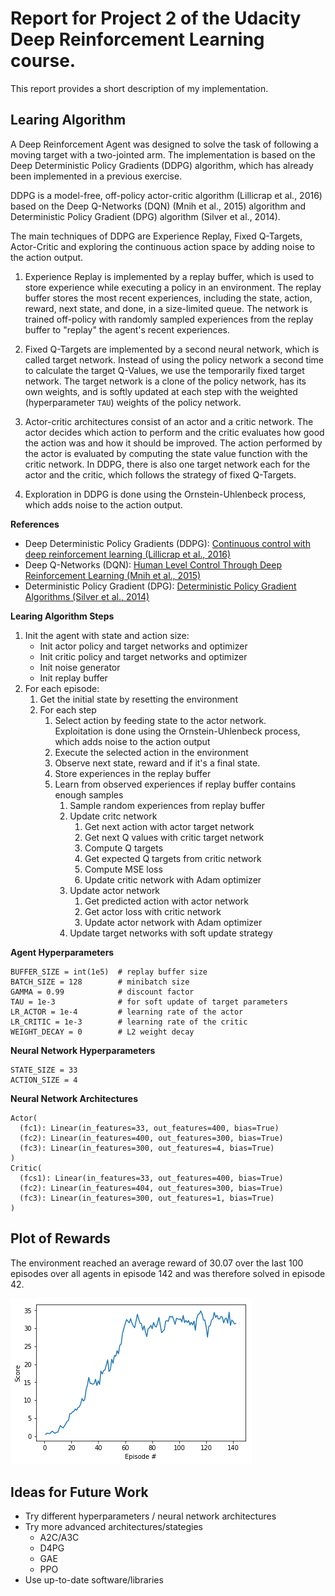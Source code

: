 # Report for Project 2 of the Udacity Deep Reinforcement Learning course.

This report provides a short description of my implementation.

## Learing Algorithm

A Deep Reinforcement Agent was designed to solve the task of following a moving target with a two-jointed arm.
The implementation is based on the Deep Deterministic Policy Gradients (DDPG) algorithm, which has already been implemented in a previous exercise.

DDPG is a model-free, off-policy actor-critic algorithm (Lillicrap et al., 2016) based on the Deep Q-Networks (DQN) (Mnih et al., 2015) algorithm and Deterministic Policy Gradient (DPG) algorithm (Silver et al., 2014).

The main techniques of DDPG are Experience Replay, Fixed Q-Targets, Actor-Critic and exploring the continuous action space by adding noise to the action output.

1. Experience Replay is implemented by a replay buffer, which is used to store experience while executing a policy in an environment.
The replay buffer stores the most recent experiences, including the state, action, reward, next state, and done, in a size-limited queue.
The network is trained off-policy with randomly sampled experiences from the replay buffer to "replay" the agent's recent experiences.

2. Fixed Q-Targets are implemented by a second neural network, which is called target network.
Instead of using the policy network a second time to calculate the target Q-Values, we use the temporarily fixed target network.
The target network is a clone of the policy network, has its own weights, and is softly updated at each step with the weighted (hyperparameter `TAU`) weights of the policy network.

3. Actor-critic architectures consist of an actor and a critic network.
The actor decides which action to perform and the critic evaluates how good the action was and how it should be improved.
The action performed by the actor is evaluated by computing the state value function with the critic network.
In DDPG, there is also one target network each for the actor and the critic, which follows the strategy of fixed Q-Targets.

4. Exploration in DDPG is done using the Ornstein-Uhlenbeck process, which adds noise to the action output.

**References**
- Deep Deterministic Policy Gradients (DDPG): [Continuous control with deep reinforcement learning (Lillicrap et al., 2016)](https://www.deepmind.com/publications/continuous-control-with-deep-reinforcement-learning)
- Deep Q-Networks (DQN): [Human Level Control Through Deep Reinforcement Learning (Mnih et al., 2015)](https://www.deepmind.com/publications/human-level-control-through-deep-reinforcement-learning)
- Deterministic Policy Gradient (DPG): [Deterministic Policy Gradient Algorithms (Silver et al., 2014)](https://www.deepmind.com/publications/deterministic-policy-gradient-algorithms)

**Learing Algorithm Steps**
1. Init the agent with state and action size:
   - Init actor policy and target networks and optimizer
   - Init critic policy and target networks and optimizer
   - Init noise generator
   - Init replay buffer
2. For each episode:
   1. Get the initial state by resetting the environment
   2. For each step
      1. Select action by feeding state to the actor network.  
         Exploitation is done using the Ornstein-Uhlenbeck process, which adds noise to the action output
      2. Execute the selected action in the environment
      3. Observe next state, reward and if it's a final state.
      4. Store experiences in the replay buffer
      5. Learn from observed experiences if replay buffer contains enough samples
         1. Sample random experiences from replay buffer
         2. Update critc network
            1. Get next action with actor target network
            2. Get next Q values with critic target network
            3. Compute Q targets
            4. Get expected Q targets from critic network
            5. Compute MSE loss
            5. Update critic network with Adam optimizer
         3. Update actor network
            1. Get predicted action with actor network
            2. Get actor loss with critic network
            3. Update actor network with Adam optimizer
         4. Update target networks with soft update strategy

**Agent Hyperparameters**
```
BUFFER_SIZE = int(1e5)  # replay buffer size
BATCH_SIZE = 128        # minibatch size
GAMMA = 0.99            # discount factor
TAU = 1e-3              # for soft update of target parameters
LR_ACTOR = 1e-4         # learning rate of the actor
LR_CRITIC = 1e-3        # learning rate of the critic
WEIGHT_DECAY = 0        # L2 weight decay
```

**Neural Network Hyperparameters**
```
STATE_SIZE = 33
ACTION_SIZE = 4
```

**Neural Network Architectures**
```
Actor(
  (fc1): Linear(in_features=33, out_features=400, bias=True)
  (fc2): Linear(in_features=400, out_features=300, bias=True)
  (fc3): Linear(in_features=300, out_features=4, bias=True)
)
Critic(
  (fcs1): Linear(in_features=33, out_features=400, bias=True)
  (fc2): Linear(in_features=404, out_features=300, bias=True)
  (fc3): Linear(in_features=300, out_features=1, bias=True)
)
```

## Plot of Rewards

The environment reached an average reward of 30.07 over the last 100 episodes over all agents in episode 142 and was therefore solved in episode 42.

![rewards](rewards.png)

## Ideas for Future Work

- Try different hyperparameters / neural network architectures
- Try more advanced architectures/stategies
  - A2C/A3C
  - D4PG
  - GAE
  - PPO
- Use up-to-date software/libraries
